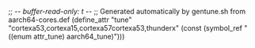 ;; -*- buffer-read-only: t -*-
;; Generated automatically by gentune.sh from aarch64-cores.def
(define_attr "tune"
	"cortexa53,cortexa15,cortexa57cortexa53,thunderx"
	(const (symbol_ref "((enum attr_tune) aarch64_tune)")))
